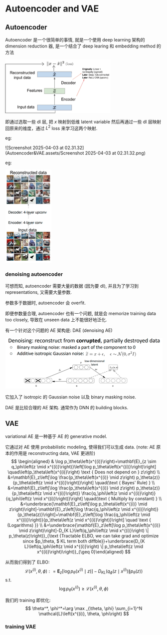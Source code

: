 # Autoencoder and VAE

## Autoencoder

Autoencoder 是一个很简单的事情, 就是一个使用 deep learning 架构的 dimension reduction 器, 是一个结合了 deep learing 和 embedding method 的方法

<img src="Autoencoder&VAE.assets/autoencoder.png" alt="autoencoder" style="zoom:33%;" />

即通过选取一些 dl 层, 把 $x$ 映射到低维 latent variable 然后再通过一些 dl 层映射回原来的维度，通过 $L^2$ loss 来学习这两个映射.



eg:

![Screenshot 2025-04-03 at 02.31.32](Autoencoder&VAE.assets/Screenshot 2025-04-03 at 02.31.32.png)

eg:

<img src="Autoencoder&VAE.assets/Screenshot 2025-04-03 at 02.42.07.png" alt="Screenshot 2025-04-03 at 02.42.07" style="zoom: 50%;" />





### denoising autoencoder

可想而知, autoencoder 需要大量的数据 (因为要 dl), 并且为了学习到 representations, 又需要大量参数.

参数多于数据时, autoencoder 会 overfit.

即便参数量合理, autoencoder 也有一个问题, 就是会 memorize training data too closely, 导致在 unseen data 上不能很好地泛化.

有一个针对这个问题的 AE 架构是: DAE (denoising AE)

<img src="Autoencoder&VAE.assets/Screenshot 2025-04-03 at 02.46.49.png" alt="Screenshot 2025-04-03 at 02.46.49" style="zoom:50%;" />

它加入了 isotropic 的 Gaussian noise 以及 binary masking noise.

DAE 是比较合理的 AE 架构. 通常作为 DNN 的 building blocks.











## VAE

variational AE 是一种基于 AE 的 generative model.

它通过对 AE 使用 probabilistic modeling, 使得我们可以生成 data. (note: AE 原本的作用是 reconstructing data, VAE 更进阶)
$$
\begin{aligned} & \log p_\theta\left(x^{(i)}\right)=\mathbf{E}_{z \sim q_\phi\left(z \mid x^{(i)}\right)}\left[\log p_\theta\left(x^{(i)}\right)\right] \quad\left(p_\theta\left(x^{(i)}\right) \text { Does not depend on } z\right) \\ &=\mathbf{E}_z\left[\log \frac{p_\theta\left(x^{(i)} \mid z\right) p_\theta(z)}{p_\theta\left(z \mid x^{(i)}\right)}\right] \quad(\text { Bayes' Rule) } \\ &=\mathbf{E}_z\left[\log \frac{p_\theta\left(x^{(i)} \mid z\right) p_\theta(z)}{p_\theta\left(z \mid x^{(i)}\right)} \frac{q_\phi\left(z \mid x^{(i)}\right)}{q_\phi\left(z \mid x^{(i)}\right)}\right] \quad(\text { Multiply by constant) } \\ &=\underbrace{\mathbf{E}_z\left[\log p_\theta\left(x^{(i)} \mid z\right)\right]-\mathbf{E}_z\left[\log \frac{q_\phi\left(z \mid x^{(i)}\right)}{p_\theta(z)}\right]+\mathbf{E}_z\left[\log \frac{q_\phi\left(z \mid x^{(i)}\right)}{p_\theta\left(z \mid x^{(i)}\right)}\right] \quad \text { (Logarithms) }} \\ &=\underbrace{\mathbf{E}_z\left[\log p_\theta\left(x^{(i)} \mid z\right)\right]-D_{K L}\left(q_\phi\left(z \mid x^{(i)}\right) \| p_\theta(z)\right)}_{\text {Tractable ELBO, we can take grad and optimize since $p_\theta, $ KL term both diffble}}+\underbrace{D_{K L}\left(q_\phi\left(z \mid x^{(i)}\right) \| p_\theta\left(z \mid x^{(i)}\right)\right)}_{\geq 0}\end{aligned}
$$


从而我们得到了 ELBO:
$$
\mathcal{L} (x^{(i)},\theta, \phi) : =\mathbf{E}_z\left[\log p_\theta\left(x^{(i)} \mid z\right)\right]-D_{K L}\left(q_\phi\left(z \mid x^{(i)}\right) \| p_\theta(z)\right)
$$
s.t. 
$$
\log p_\theta\left(x^{(i)}\right) \geq \mathcal{L}\left(x^{(i)}, \theta, \phi\right)
$$


我们的 training 即优化:
$$
\theta^*, \phi^*=\arg \max _{\theta, \phi} \sum_{i=1}^N \mathcal{L}\left(x^{(i)}, \theta, \phi\right)
$$


### training VAE
















